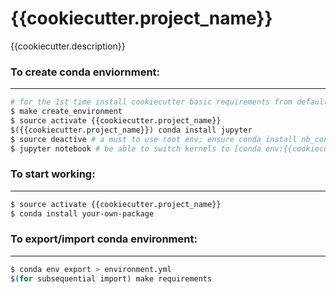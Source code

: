 # {{cookiecutter.project_name}}

{{cookiecutter.description}}

### To create conda enviornment:
------------

``` bash
# for the 1st time install cookiecutter basic requirements from default environment.yml
$ make create_environment
$ source activate {{cookiecutter.project_name}}
$({{cookiecutter.project_name}}) conda install jupyter
$ source deactive # a must to use root env; ensure conda install nb_conda_kernels at root env
$ jupyter notebook # be able to switch kernels to [conda env:{{cookiecutter.project_name}}]
```

### To start working:
------------

``` bash
$ source activate {{cookiecutter.project_name}}
$ conda install your-own-package
```

### To export/import conda environment:
------------

``` bash
$ conda env export > environment.yml
$(for subsequential import) make requirements
```
